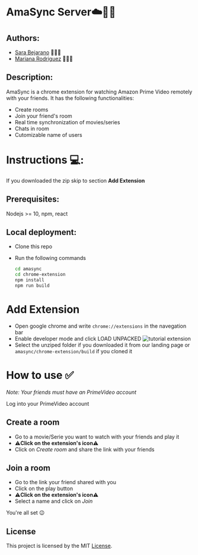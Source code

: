 # AmaSync Server☁️👯‍♂️

## Authors:

* [Sara Bejarano](https://sarabepu.github.io/website) 👩‍💻💃
* [Mariana Rodriguez](https://mrodriguez21.github.io) 👩‍💻🤘

## Description:

AmaSync is a chrome extension for watching Amazon Prime Video remotely with your friends. 
It has the following functionalities:
- Create rooms 
- Join your friend's room
- Real time synchronization of movies/series 
- Chats in room
- Cutomizable name of users

# Instructions 💻:

If you downloaded the zip skip to section **Add Extension**
## Prerequisites: 
Nodejs >= 10, npm, react

## Local deployment:
- Clone this repo
- Run the following commands

  ```bash
  cd amasync
  cd chrome-extension
  npm install
  npm run build
  ```
# Add Extension 
- Open google chrome and write ```chrome://extensions``` in the navegation bar
- Enable developer mode and click LOAD UNPACKED 
![tutorial extension](https://developer.chrome.com/static/images/get_started/load_extension.png)
- Select the unziped folder if you downloaded it from our landing page or  ```amasync/chrome-extension/build``` if you cloned it

# How to use ✅ 
*Note: Your friends must have an PrimeVideo account*

Log into your PrimeVideo account
## Create a room
- Go to a movie/Serie you want to watch with your friends and play it
- ⚠️**Click on the extension's icon**⚠️
- Click on *Create room* and share the link with your friends


## Join a room

- Go to the link your friend shared with you
- Click on the play button 
- ⚠️**Click on the extension's icon**⚠️
- Select a name and click on *Join*



You're all set 😉

## License

This project is licensed by the MIT [License](https://raw.githubusercontent.com/mrodriguez21/amasync/master/LICENSE).
